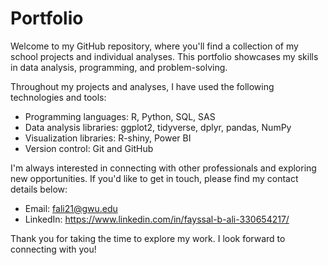 # Portfolio

Welcome to my GitHub repository, where you'll find a collection of my school projects and individual analyses. This portfolio showcases my skills in data analysis, programming, and problem-solving.

Throughout my projects and analyses, I have used the following technologies and tools:

- Programming languages: R, Python, SQL, SAS
- Data analysis libraries: ggplot2, tidyverse, dplyr, pandas, NumPy
- Visualization libraries: R-shiny, Power BI
- Version control: Git and GitHub



I'm always interested in connecting with other professionals and exploring new opportunities. If you'd like to get in touch, please find my contact details below:

- Email: fali21@gwu.edu
- LinkedIn: https://www.linkedin.com/in/fayssal-b-ali-330654217/

Thank you for taking the time to explore my work. I look forward to connecting with you!
